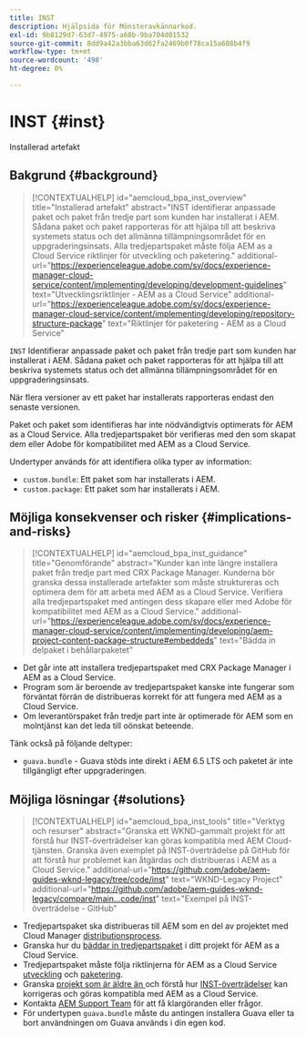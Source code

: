 ```yaml
---
title: INST
description: Hjälpsida för Mönsteravkännarkod.
exl-id: 9b8129d7-63d7-4975-a68b-9ba704d01532
source-git-commit: 8dd9a42a3bba63d62fa2469b0f78ca15a608b4f9
workflow-type: tm+mt
source-wordcount: '498'
ht-degree: 0%

---
```


# INST {#inst}

Installerad artefakt

## Bakgrund {#background}

>[!CONTEXTUALHELP]
>id="aemcloud_bpa_inst_overview"
>title="Installerad artefakt"
>abstract="INST identifierar anpassade paket och paket från tredje part som kunden har installerat i AEM. Sådana paket och paket rapporteras för att hjälpa till att beskriva systemets status och det allmänna tillämpningsområdet för en uppgraderingsinsats. Alla tredjepartspaket måste följa AEM as a Cloud Service riktlinjer för utveckling och paketering."
>additional-url="https://experienceleague.adobe.com/sv/docs/experience-manager-cloud-service/content/implementing/developing/development-guidelines" text="Utvecklingsriktlinjer - AEM as a Cloud Service"
>additional-url="https://experienceleague.adobe.com/sv/docs/experience-manager-cloud-service/content/implementing/developing/repository-structure-package" text="Riktlinjer för paketering - AEM as a Cloud Service"

`INST` Identifierar anpassade paket och paket från tredje part som kunden har installerat i AEM. Sådana paket och paket rapporteras för att hjälpa till att beskriva systemets status och det allmänna tillämpningsområdet för en uppgraderingsinsats.

När flera versioner av ett paket har installerats rapporteras endast den senaste versionen.

Paket och paket som identifieras har inte nödvändigtvis optimerats för AEM as a Cloud Service. Alla tredjepartspaket bör verifieras med den som skapat dem eller Adobe för kompatibilitet med AEM as a Cloud Service.

Undertyper används för att identifiera olika typer av information:

* `custom.bundle`: Ett paket som har installerats i AEM.
* `custom.package`: Ett paket som har installerats i AEM.

## Möjliga konsekvenser och risker {#implications-and-risks}

>[!CONTEXTUALHELP]
>id="aemcloud_bpa_inst_guidance"
>title="Genomförande"
>abstract="Kunder kan inte längre installera paket från tredje part med CRX Package Manager. Kunderna bör granska dessa installerade artefakter som måste struktureras och optimera dem för att arbeta med AEM as a Cloud Service. Verifiera alla tredjepartspaket med antingen dess skapare eller med Adobe för kompatibilitet med AEM as a Cloud Service."
>additional-url="https://experienceleague.adobe.com/sv/docs/experience-manager-cloud-service/content/implementing/developing/aem-project-content-package-structure#embeddeds" text="Bädda in delpaket i behållarpaketet"


* Det går inte att installera tredjepartspaket med CRX Package Manager i AEM as a Cloud Service.
* Program som är beroende av tredjepartspaket kanske inte fungerar som förväntat förrän de distribueras korrekt för att fungera med AEM as a Cloud Service.
* Om leverantörspaket från tredje part inte är optimerade för AEM som en molntjänst kan det leda till oönskat beteende.

Tänk också på följande deltyper:

* `guava.bundle` - Guava stöds inte direkt i AEM 6.5 LTS och paketet är inte tillgängligt efter uppgraderingen.

## Möjliga lösningar {#solutions}

>[!CONTEXTUALHELP]
>id="aemcloud_bpa_inst_tools"
>title="Verktyg och resurser"
>abstract="Granska ett WKND-gammalt projekt för att förstå hur INST-överträdelser kan göras kompatibla med AEM Cloud-tjänsten. Granska även exemplet på INST-överträdelse på GitHub för att förstå hur problemet kan åtgärdas och distribueras i AEM as a Cloud Service."
>additional-url="https://github.com/adobe/aem-guides-wknd-legacy/tree/code/inst" text="WKND-Legacy Project"
>additional-url="https://github.com/adobe/aem-guides-wknd-legacy/compare/main...code/inst" text="Exempel på INST-överträdelse - GitHub"

* Tredjepartspaket ska distribueras till AEM som en del av projektet med Cloud Manager [distributionsprocess](https://experienceleague.adobe.com/sv/docs/experience-manager-cloud-service/content/implementing/using-cloud-manager/deploy-code#deployment-process).
* Granska hur du [bäddar in tredjepartspaket](https://experienceleague.adobe.com/sv/docs/experience-manager-cloud-service/content/implementing/developing/aem-project-content-package-structure#embedding-3rd-party-packages) i ditt projekt för AEM as a Cloud Service.
* Tredjepartspaket måste följa riktlinjerna för AEM as a Cloud Service [utveckling](https://experienceleague.adobe.com/sv/docs/experience-manager-cloud-service/content/implementing/developing/development-guidelines) och [paketering](https://experienceleague.adobe.com/sv/docs/experience-manager-cloud-service/content/implementing/developing/repository-structure-package).
* Granska [projekt som är äldre än ](https://github.com/adobe/aem-guides-wknd-legacy/tree/code/inst) och förstå hur [INST-överträdelser](https://github.com/adobe/aem-guides-wknd-legacy/compare/main...code/inst) kan korrigeras och göras kompatibla med AEM as a Cloud Service.
* Kontakta [AEM Support Team](https://helpx.adobe.com/se/enterprise/using/support-for-experience-cloud.html) för att få klargöranden eller frågor.
* För undertypen `guava.bundle` måste du antingen installera Guava eller ta bort användningen om Guava används i din egen kod.
